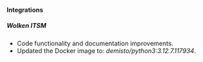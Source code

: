 #### Integrations

##### Wolken ITSM
- Code functionality and documentation improvements.
- Updated the Docker image to: *demisto/python3:3.12.7.117934*.